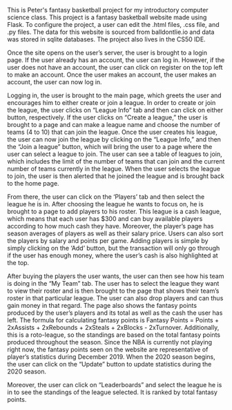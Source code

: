 
This is Peter's fantasy basketball project for my introductory computer science class. This project is a fantasy basketball website made using Flask. To configure the project, a user can edit the .html files, .css file, and .py files. The data for this website is sourced from balldontlie.io and data was stored in sqlite databases. The project also lives in the CS50 IDE.

Once the site opens on the user’s server, the user is brought to a login page. If the user already has an account, the user can log in. However, if the user does not have an account, the user can click on register on the top left to make an account. Once the user makes an account, the user makes an account, the user can now log in.

Logging in, the user is brought to the main page, which greets the user and encourages him to either create or join a league. In order to create or join the league, the user clicks on “League Info” tab and then can click on either button, respectively. If the user clicks on “Create a league,” the user is brought to a page and can make a league name and choose the number of teams (4 to 10) that can join the league. Once the user creates his league, the user can now join the league by clicking on the “League Info,” and then the “Join a league” button, which will bring the user to a page where the user can select a league to join. The user can see a table of leagues to join, which includes the limit of the number of teams that can join and the current number of teams currently in the league. When the user selects the league to join, the user is then alerted that he joined the league and is brought back to the home page.

From there, the user can click on the ‘Players’ tab and then select the league he is in. After choosing the league he wants to focus on, he is brought to a page to add players to his roster. This league is a cash league, which means that each user has $300 and can buy available players according to how much cash they have. Moreover, the player’s page has season averages of players as well as their salary price. Users can also sort the players by salary and points per game. Adding players is simple by simply clicking on the ‘Add’ button, but the transaction will only go through if the user has enough money, where the user’s cash is also highlighted at the top.

After buying the players the user wants, the user can then see how his team is doing in the “My Team” tab. The user has to select the league they want to view their roster and is then brought to the page that shows their team’s roster in that particular league. The user can also drop players and can thus gain money in that regard. The page also shows the fantasy points produced by the user’s players and its total as well as the cash the user has left. The formula for calculating fantasy points is Fantasy Points = Points + 2xAssists + 2xRebounds + 2xSteals + 2xBlocks - 2xTurnover. Additionally, this is a roto-league, so the standings are based on the total fantasy points produced throughout the season. Since the NBA is currently not playing right now, the fantasy points seen on the website are representative of player’s statistics during December 2019. When the 2020 season begins, the user can click on the  “Update” button to update statistics during the 2020 season.

Moreover, the user can click on “Leaderboards” and select the league he is in to see the standings of the league selected. It is ranked by total fantasy points.


